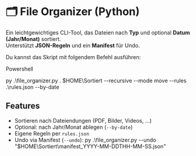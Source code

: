 # 🗂️ File Organizer (Python)

Ein leichtgewichtiges CLI-Tool, das Dateien nach **Typ** und optional **Datum (Jahr/Monat)** sortiert.  
Unterstützt **JSON-Regeln** und ein **Manifest** für Undo.

Du kannst das Skript mit folgendem Befehl ausführen:  


Powershell   

py .\file_organizer.py . $HOME\Sortiert --recursive --mode move --rules .\rules.json --by-date


## Features
- Sortieren nach Dateiendungen (PDF, Bilder, Videos, …)
- Optional: nach Jahr/Monat ablegen (`--by-date`)
- Eigene Regeln per `rules.json`
- Undo via Manifest (`--undo`): py .\file_organizer.py --undo "$HOME\Sortiert\manifest_YYYY-MM-DDTHH-MM-SS.json"
